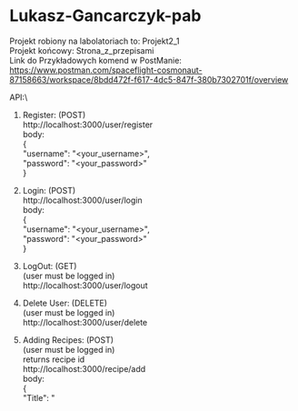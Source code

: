 # Lukasz-Gancarczyk-pab
Projekt robiony na labolatoriach to: Projekt2_1 <br />
Projekt końcowy: Strona_z_przepisami <br />
Link do Przykładowych komend w PostManie: https://www.postman.com/spaceflight-cosmonaut-87158663/workspace/8bdd472f-f617-4dc5-847f-380b7302701f/overview


API:\
  1.  Register: (POST)<br />
      http://localhost:3000/user/register<br />
      body:<br />
      {<br />
        "username": "<your_username>",<br />
        "password": "<your_password>"<br />
      }<br />

  2.  Login: (POST)<br />
      http://localhost:3000/user/login<br />
        body:\
        {\
          "username": "<your_username>",\
          "password": "<your_password>"\
        }<br />

  3.  LogOut: (GET)\
      (user must be logged in)\
      http://localhost:3000/user/logout<br />

  4.  Delete User: (DELETE)\
      (user must be logged in)\
      http://localhost:3000/user/delete<br />

  5.  Adding Recipes: (POST)\
      (user must be logged in)\
      returns recipe id\
      http://localhost:3000/recipe/add<br />
      body:\
        {<br />
          "Title": "<Title>",\
          "NoOfPortions": <portions (int)>,\
          "CookingTime": <time_in_minutes (int)>,\
          "Ingredients":[<br />
              "<your_ingredient>", "<your_ingredient>"<br />
          ],<br />
          "Instruction": "<your_instruction>",<br />
          "Tags":[\
              "<your_tag>","<your_tag>"\
          ]\
        }<br />
  
  6.  Edit Recipe: (PUT)\
      (user must be logged in and be owner)\
      http://localhost:3000/recipe/edit/<recipe_id><br />
      body: (includes fields that you want to update)\
        {<br />
          "Title": "<your_new_title>"<br />
        }<br />

  7.  Delete Recipe: (DELETE)\
      (user must be logged in and be owner)\
      http://localhost:3000/recipe/delete/<recipe_id><br />

  8.  Add/Edit/Delete Rate: (POST) \
      (user have one rate per recipe)\
      (user must be logged in)\
      http://localhost:3000/recipe/rate/<recipe_Id>/<rate (1-5),(0 - deletes rate)><br />

  9.  Add Comment: (POST)\
      (user must be logged in)\
      http://localhost:3000/recipe/addcomment/<recipe_id><br />
      body:\
        {<br />
        "Comment":"<your_comment>"\
        }<br />

  10. Delete Comment: (DELETE)\
      (user must be logged in and be comment owner)\
      http://localhost:3000/recipe/deletecomment/<comment_id><br />

  11. Get Comment by id: (GET)\
      http://localhost:3000/recipe/getcomment/<comment_id><br />

  12. Get All Recipes: (GET)\
      http://localhost:3000/recipe/getall<br />

  13. Get Recipe by Id: (GET)\
    http://localhost:3000/recipe/get/<recipe_id><br />

  14. Get recipes by tag: (GET)\
      returns a list of Recipes which includes given tag\
      http://localhost:3000/recipe/tag/<tag_name><br />

  15. Get recipes by userId: (GET)\
      return a list of Recipes created by given user\
      http://localhost:3000/recipe/getbyuserid/<user_id><br />

